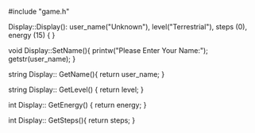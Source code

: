 #include "game.h"

Display::Display(): user_name("Unknown"), level("Terrestrial"), steps (0), energy (15)
{
}

void Display::SetName(){
	printw("Please Enter Your Name:");
	getstr(user_name);
}

string Display:: GetName(){
  return user_name;
}

string Display:: GetLevel() {
  return level;
}

int Display:: GetEnergy() {
  return energy;
}

int Display:: GetSteps(){
  return steps;
}

